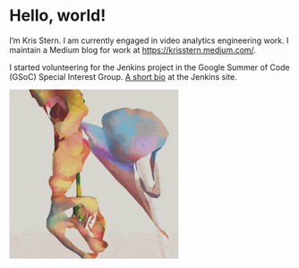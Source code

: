 # Hello, world!
I’m Kris Stern. I am currently engaged in video analytics engineering work. I maintain a Medium blog for work at https://krisstern.medium.com/.

I started volunteering for the Jenkins project in the Google Summer of Code (GSoC) Special Interest Group. [A short bio](https://www.jenkins.io/blog/authors/krisstern/) at the Jenkins site.

<img src="https://raw.githubusercontent.com/krisstern/krisstern/main/andrew_benson_art.gif" width="60%" height="60%">

<!---
krisstern/krisstern is a ✨ special ✨ repository because its `README.md` (this file) appears on your GitHub profile.
You can click the Preview link to take a look at your changes.
--->
